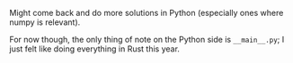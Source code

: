 Might come back and do more solutions in Python (especially ones where numpy is
relevant).

For now though, the only thing of note on the Python side is `__main__.py`; I
just felt like doing everything in Rust this year.
